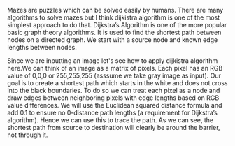 <p>Mazes are puzzles which can be solved easily by humans. There are many algorithms to solve mazes but I think dijkistra algorithm is one of the most simplest approach to do that.
Dijkstra’s Algorithm is one of the more popular basic graph theory algorithms. It is used to find the shortest path between nodes on a directed graph. We start with a source node and known edge lengths between nodes.
</p>
<p>
Since we are inputting an image let's see how to apply dijkistra algorithm here.We can think of an image as a matrix of pixels. Each pixel has an RGB value of 0,0,0 or 255,255,255 (asssume we take gray image as input). Our goal is to create a shortest path which starts in the white and does not cross into the black boundaries. To do so we can treat each pixel as a node and draw edges between neighboring pixels with edge lengths based on RGB value differences. We will use the Euclidean squared distance formula and add 0.1 to ensure no 0-distance path lengths (a requirement for Dijkstra’s algorithm). Hence we can use this to trace the path. As we can see, the shortest path from source to destination will clearly be around the barrier, not through it.
</p>

